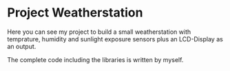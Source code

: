 # Project Weatherstation

Here you can see my project to build a small weatherstation with temprature, humidity and sunlight exposure sensors plus
an LCD-Display as an output.

The complete code including the libraries is written by myself.
